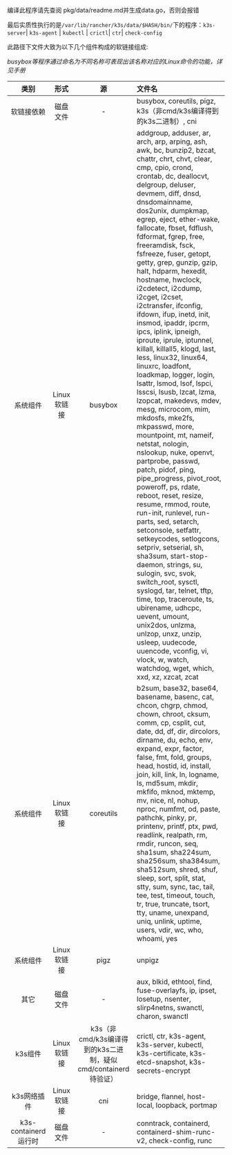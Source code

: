 编译此程序请先查阅 pkg/data/readme.md并生成data.go，否则会报错

最后实质性执行的是`/var/lib/rancher/k3s/data/$HASH/bin/`下的程序：`k3s-server`| `k3s-agent` | `kubectl` | `crictl`| `ctr`|  `check-config`

此路径下文件大致为以下几个组件构成的软链接组成:

*busybox等程序通过命名为不同名称可表现出该名称对应的Linux命令的功能，详见手册*

| 类别 | 形式 | 源 | 文件名 |
| :-: | :-: |  :-: |  :- | 
| 软链接依赖 | 磁盘文件 | - | busybox, coreutils, pigz, k3s（非cmd/k3s编译得到的k3s二进制）, cni |
| 系统组件 | Linux软链接 | busybox | addgroup, adduser, ar, arch, arp, arping, ash, awk, bc, bunzip2, bzcat, chattr, chrt, chvt, clear, cmp, cpio, crond, crontab, dc, deallocvt, delgroup, deluser, devmem, diff, dnsd, dnsdomainname, dos2unix, dumpkmap, egrep, eject, ether-wake, fallocate, fbset, fdflush, fdformat, fgrep, free, freeramdisk, fsck, fsfreeze, fuser, getopt, getty, grep, gunzip, gzip, halt, hdparm, hexedit, hostname, hwclock, i2cdetect, i2cdump, i2cget, i2cset, i2ctransfer, ifconfig, ifdown, ifup, inetd, init, insmod, ipaddr, ipcrm, ipcs, iplink, ipneigh, iproute, iprule, iptunnel, killall, killall5, klogd, last, less, linux32, linux64, linuxrc, loadfont, loadkmap, logger, login, lsattr, lsmod, lsof, lspci, lsscsi, lsusb, lzcat, lzma, lzopcat, makedevs, mdev, mesg, microcom, mim, mkdosfs, mke2fs, mkpasswd, more, mountpoint, mt, nameif, netstat, nologin, nslookup, nuke, openvt, partprobe, passwd, patch, pidof, ping, pipe_progress, pivot_root, poweroff, ps, rdate, reboot, reset, resize, resume, rmmod, route, run-init, runlevel, run-parts, sed, setarch, setconsole, setfattr, setkeycodes, setlogcons, setpriv, setserial, sh, sha3sum, start-stop-daemon, strings, su, sulogin, svc, svok, switch_root, sysctl, syslogd, tar, telnet, tftp, time, top, traceroute, ts, ubirename, udhcpc, uevent, umount, unix2dos, unlzma, unlzop, unxz, unzip, usleep, uudecode, uuencode, vconfig, vi, vlock, w, watch, watchdog, wget, which, xxd, xz, xzcat, zcat |
| 系统组件 | Linux软链接 | coreutils | b2sum, base32, base64, basename, basenc, cat, chcon, chgrp, chmod, chown, chroot, cksum, comm, cp, csplit, cut, date, dd, df, dir, dircolors, dirname, du, echo, env, expand, expr, factor, false, fmt, fold, groups, head, hostid, id, install, join, kill, link, ln, logname, ls, md5sum, mkdir, mkfifo, mknod, mktemp, mv, nice, nl, nohup, nproc, numfmt, od, paste, pathchk, pinky, pr, printenv, printf, ptx, pwd, readlink, realpath, rm, rmdir, runcon, seq, sha1sum, sha224sum, sha256sum, sha384sum, sha512sum, shred, shuf, sleep, sort, split, stat, stty, sum, sync, tac, tail, tee, test, timeout, touch, tr, true, truncate, tsort, tty, uname, unexpand, uniq, unlink, uptime, users, vdir, wc, who, whoami, yes |
| 系统组件 | Linux软链接 | pigz | unpigz |
| 其它 | 磁盘文件 | - | aux, blkid,  ethtool, find, fuse-overlayfs, ip, ipset, losetup, nsenter, slirp4netns, swanctl, charon, swanctl |
| k3s组件 | Linux软链接 | k3s（非cmd/k3s编译得到的k3s二进制，疑似cmd/containerd 待验证） | crictl, ctr, k3s-agent, k3s-server, kubectl, k3s-certificate, k3s-etcd-snapshot, k3s-secrets-encrypt |
| k3s网络插件 | Linux软链接 | cni | bridge, flannel, host-local, loopback, portmap | 
| k3s-containerd运行时 | 磁盘文件 | - | conntrack, containerd, containerd-shim-runc-v2, check-config, runc |